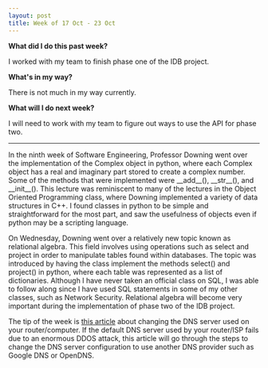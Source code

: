 ```yaml
---
layout: post
title: Week of 17 Oct - 23 Oct
---
```

<b>What did I do this past week?</b><br>
<p>I worked with my team to finish phase one of the IDB project.</p>
<b>What's in my way?</b><br>
<p>There is not much in my way currently.</p>
<b>What will I do next week?</b><br>
<p>I will need to work with my team to figure out ways to use the API for phase two.</p>
<hr>
<p class="indented">In the ninth week of Software Engineering, Professor Downing went over the implementation of the Complex object in python, where each Complex object has a real and imaginary part stored to create a complex number. Some of the methods that were implemented were __add__(), __str__(), and __init__(). This lecture was reminiscent to many of the lectures in the Object Oriented Programming class, where Downing implemented a variety of data structures in C++. I found classes in python to be simple and straightforward for the most part, and saw the usefulness of objects even if python may be a scripting language.</p><!--more-->
<p class="indented">On Wednesday, Downing went over a relatively new topic known as relational algebra. This field involves using operations such as select and project in order to manipulate tables found within databases. The topic was introduced by having the class implement the methods select() and project() in python, where each table was represented as a list of dictionaries. Although I have never taken an official class on SQL, I was able to follow along since I have used SQL statements in some of my other classes, such as Network Security. Relational algebra will become very important during the implementation of phase two of the IDB project.</p>
<p class="indented">The tip of the week is <a href="http://www.howtogeek.com/167533/the-ultimate-guide-to-changing-your-dns-server/">this article</a> about changing the DNS server used on your router/computer. If the default DNS server used by your router/ISP fails due to an enormous DDOS attack, this article will go through the steps to change the DNS server configuration to use another DNS provider such as Google DNS or OpenDNS. </p>
